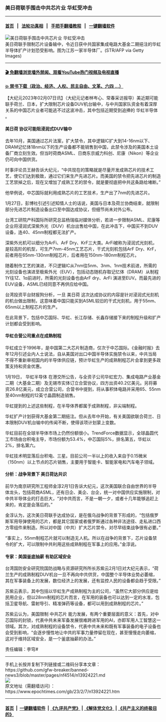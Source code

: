 ### 美日荷联手围击中共芯片业 华虹受冲击
------------------------

#### [首页](https://github.com/gfw-breaker/banned-news3/blob/master/README.md) &nbsp;&nbsp;|&nbsp;&nbsp; [法轮功真相](https://github.com/begood0513/basic/blob/master/README.md)  &nbsp;&nbsp;|&nbsp;&nbsp; [手把手翻墙教程](https://github.com/gfw-breaker/guides/wiki)  &nbsp;&nbsp;|&nbsp;&nbsp; [一键翻墙软件](https://github.com/gfw-breaker/nogfw/blob/master/README.md)  



<div><img alt="美日荷联手围击中共芯片业 华虹受冲击" class="attachment-djy_600_400 size-djy_600_400 wp-post-image" src="https://i.epochtimes.com/assets/uploads/2023/02/id13924245-GettyImages-1231762193-600x400.jpg"/>
<div class="caption">
 美日荷联手限制芯片设备输中，令近日获中共国家集成电路大基金二期挹注的华虹半导体扩产计划恐受影响。图为江苏一家半导体厂。(STR/AFP via Getty Images)
</div></div><hr/>

#### [ 🎬  免翻墙浏览墙外禁闻、观看YouTube热门视频及电视直播](https://github.com/gfw-breaker/HelloWorld)

#### [ 💥  禁书下载（政治、经济、人权、民主自由、文革、六四 ...）](https://github.com/gfw-breaker/books/blob/master/README.md)

<div><p>
 【大纪元2023年02月07日讯】（大纪元记者林岑心、常春采访报导）美近期可能联手荷兰、日本，扩大限制芯片设备DUV机台输中，与中共国家队资金有着深厚关系的中国芯片业者可能逃不过这波冲击，其中包括近期受到追捧的
 <ok href="https://www.epochtimes.com/gb/tag/%E5%8D%8E%E8%99%B9%E5%8D%8A%E5%AF%BC%E4%BD%93.html">
  华虹半导体
 </ok>
 。
</p>
<h4>
 <ok href="https://www.epochtimes.com/gb/tag/%E7%BE%8E%E6%97%A5%E8%8D%B7.html">
  美日荷
 </ok>
 协议可能阻浸润式DUV输中
</h4>
<p>
 去年10月，美国通过芯片法案，扩大禁令，其中逻辑IC扩大到14-16nm以下、DRAM记忆体18nm以下的生产设备都不能销售到中国，此禁令涉及的美国本土设备厂商立刻生效。但当时荷商ASML、日商东京威力科创、尼康（Nikon）等企业仍可向中国供货。
</p>
<p>
 时事评论员王赫告诉大纪元，“中共现在的策略就是尽量开发成熟芯片的技术工艺，使它们达到极致，通过它们来生产先进芯片。而美国的禁令把先进芯片的制造工艺禁掉之后，现在又增加了成熟工艺的禁令，就是要彻底把中共这条路给堵断。”
</p>
<p>
 他举例说，中芯国际就利用成熟芯片的工艺技术，生产出了7nm的先进芯片。
</p>
<p>
 1月27日，彭博社引述引述知情人士的话说，美国与日本及荷兰协商结束，就限制部分先进芯片制造设备出口至中国达成协议，但细节尚未对外公布。
</p>
<p>
 台湾工研院产科国际所研究总监杨瑞临对媒体分析，若进一步限制ASML、尼康等企业将浸润式深紫外光（DUV）机台出售给中国，在此冲击下，中国买不到DUV设备，连40、45nm制程都无法扩产。
</p>
<p>
 深紫外光机可以细分为ArFi、ArF Dry、KrF三大类。ArFi被称为浸润式光刻机，是较高阶的机型，可生产7nm-45nm工艺芯片，干式光刻机包括ArF Dry、KrF，前者用在65nm-130nm制程芯片，后者用在150nm-180nm制程芯片。
</p>
<p>
 随着制作工艺的演进，不只逻辑IC从7nm往5nm、3nm、1nm技术前进，所需的光刻设备也演进至极紫外光（EUV），包括动态随机存取记忆体（DRAM）从制程1Y往1Z、1α前进时，所需的光刻设备也由ArF dry、ArFi 演进至EUV。而最先进的EUV设备，ASML已经同意不再供应给中国。
</p>
<p>
 台湾投资平台财报狗分析，一旦
 <ok href="https://www.epochtimes.com/gb/tag/%E7%BE%8E%E6%97%A5%E8%8D%B7.html">
  美日荷
 </ok>
 这次达成协议的内容是针对浸润式光刻机的机台做出限制，这意味着中国只能买到ASML较旧的干式光刻机，用于55nm、65nm以上制程芯片的生产。
</p>
<p>
 在此背景下，包括中芯国际、华虹、长江存储、长鑫存储接下来的制程升级和扩产计划都会受到影响。
</p>
<h4>
 华虹合营公司重点在成熟制程
</h4>
<p>
 华虹成立于1996年，是中国第二大芯片制造商，仅次于中芯国际。《金融时报》去年12月引述业内人士说法，自从美国对出口中国半导体实施禁令以来，中共当局不得不重新审视国内的半导体供应链，预计华虹生产的成熟制程芯片会拿到更多政策支持和资金优惠。
</p>
<p>
 1月19日，
 <ok href="https://www.epochtimes.com/gb/tag/%E5%8D%8E%E8%99%B9%E5%8D%8A%E5%AF%BC%E4%BD%93.html">
  华虹半导体
 </ok>
 在港交所公告，与全资子公司华虹宏力、集成电路产业基金二期（大基金二期）及无锡市实体订立合营协议，四方出资40.2亿美元。另将募资26.8亿美元，成立合营公司，合营书中提到，将从事积体电路并采用65、55nm至40nm制程的12英寸晶圆制造销售。
</p>
<p>
 华虹提到的上述这些制程，在半导体界都属于成熟制程，非尖端制程。
</p>
<p>
 华虹扩产计划获得大基金第二期挹注。但从去年中开始，有关美国欲联合荷兰、日本限制DUV机台输中的传闻不断，使得该项计划蒙上变数。
</p>
<p>
 华虹目前在全球半导体市场上仍然份额很小。TrendForce数据显示，全球晶圆代工市场由台积电主导，市场份额为53.4%，中芯国际5%，排名第五，华虹以2%，排名第六。
</p>
<p>
 华虹技术明显落后台积电、三星。目前公司一半以上的收入来自于0.15微米（150nm）以上节点的芯片销售，主要用于智能卡、智能家电和汽车电子领域。
</p>
<h4>
 分析：战争背景下 美日荷达共识
</h4>
<p>
 前华为南京研究所工程师金淳2月1日告诉大纪元，这次美国联合自由世界的半导体龙头，包括荷商ASML，还有日企、美企、台企，统一对中国供应实施限制，对中共半导体业的打击巨大，“对中共而言，不是一朝一夕，或者十几年能够追赶上来的，肯定是会落后的。”
</p>
<p>
 金淳认为，这次美日荷联手达成协议，是在俄乌战争的背景下形成的，“包括俄罗斯军用导弹使用的芯片，都是其它国家或者俄罗斯通过各种非法途径、走私进口西方零组件来制造。所以对中国（中共）扩大芯片禁令，对尽早结束战争很有必要。”
</p>
<p>
 “事实上，55nm制程芯片就可以制造无人机。所以在战争的背景下，芯片设备禁令的扩大，可以限制中共利用这些成熟制程在军事上的应用。”金淳说。
</p>
<h4>
 专家：美国釜底抽薪 有助区域安全
</h4>
<p>
 台湾国防安全研究院国防战略与资源研究所所长苏紫云2月1日对大纪元表示，“荷兰生产的成熟制程DUV机台一旦不再向中共供货，中国整个半导体业势必萎缩，其在军事装备上的发展，数位经济上的发展，还有监控人民的设备都会趋于受限。”
</p>
<p>
 苏紫云表示，其中包括以华虹生产成熟制程为主的公司，“虽然它大部分供应是给民用企业，但以28nm制程的芯片而言，在军用的装备也可以达到一定的水准，包括卫星导航、雷射导引、精准弹药等设备，都可以用到成熟制程的芯片。”
</p>
<p>
 苏紫云认为，美国限制
 <ok href="https://www.epochtimes.com/gb/tag/%E4%B8%AD%E5%85%B1%E8%8A%AF%E7%89%87.html">
  中共芯片
 </ok>
 能力发展，有两个重要层面的意义：首先，对中芯国际的封锁，代表中共未来军备发展很难跨进军用的AI，亦即军用人工智慧这一领域。其次，对成熟制程的设备禁令，代表中共未来和既有军事装备的电子设备也会受到影响，“会逐步慢性地让中共的军事力量停留在现在，甚至慢慢走向萎缩，这对于维持区域安全，是一个釜底抽薪的办法。”
</p>
<p>
 责任编辑：李穹#
</p>
</div>
<hr/>
手机上长按并复制下列链接或二维码分享本文章：<br/>
https://github.com/gfw-breaker/banned-news3/blob/master/pages/nf4514/n13924221.md <br/>
<a href='https://github.com/gfw-breaker/banned-news3/blob/master/pages/nf4514/n13924221.md'><img src='https://github.com/gfw-breaker/banned-news3/blob/master/pages/nf4514/n13924221.md.png'/></a> <br/>
原文地址（需翻墙访问）：https://www.epochtimes.com/gb/23/2/7/n13924221.htm


------------------------
#### [首页](https://github.com/gfw-breaker/banned-news3/blob/master/README.md) &nbsp;|&nbsp; [一键翻墙软件](https://github.com/gfw-breaker/nogfw/blob/master/README.md) &nbsp;| [《九评共产党》](https://github.com/gfw-breaker/9ping.md/blob/master/README.md#九评之一评共产党是什么) | [《解体党文化》](https://github.com/gfw-breaker/jtdwh.md/blob/master/README.md) | [《共产主义的终极目的》](https://github.com/gfw-breaker/gczydzjmd.md/blob/master/README.md)


<img src='http://gfw-breaker.win/banned-news3/pages/nf4514/n13924221.md' width='0px' height='0px'/>